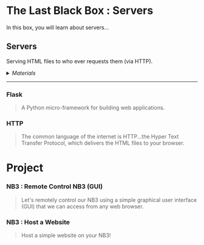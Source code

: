 # The Last Black Box : Servers
In this box, you will learn about servers...

## Servers
Serving HTML files to who ever requests them (via HTTP).

<details><summary><i>Materials</i></summary><p>

Contents|Depth|Description| # |Data|Link|
:-------|:---:|:----------|:-:|:--:|:--:|

</p></details><hr>

### Flask
> A Python micro-framework for building web applications.


### HTTP
> The common language of the internet is HTTP...the Hyper Text Transfer Protocol, which delivers the HTML files to your browser.


# Project
### NB3 : Remote Control NB3 (GUI)
> Let's remotely control our NB3 using a simple graphical user interface (GUI) that we can access from any web browser.


### NB3 : Host a Website
> Host a simple website on your NB3!


